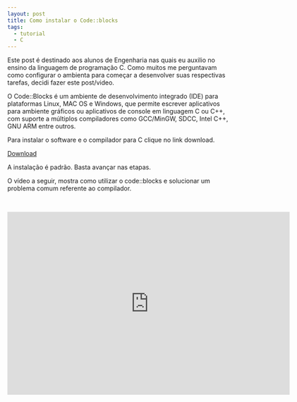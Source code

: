 ```yaml
---
layout: post
title: Como instalar o Code::blocks
tags:
  - tutorial
  - C
---
```

Este post é destinado aos alunos de Engenharia nas quais eu auxilio no ensino da linguagem de programação C. Como muitos me perguntavam como configurar o ambienta para começar a desenvolver suas respectivas tarefas, decidi fazer este post/video.

O Code::Blocks é um ambiente de desenvolvimento integrado (IDE) para plataformas Linux, MAC OS e Windows, que permite escrever aplicativos para ambiente gráficos ou aplicativos de console em linguagem C ou C++, com suporte a múltiplos compiladores como GCC/MinGW, SDCC, Intel C++, GNU ARM entre outros.

Para instalar o software e o compilador para C clique no link download.

<a href="http://sourceforge.net/projects/codeblocks/files/Binaries/13.12/Windows/codeblocks-13.12mingw-setup-TDM-GCC-481.exe" target="_blank">Download</a>

A instalação é padrão. Basta avançar nas etapas.

O vídeo a seguir, mostra como utilizar o code::blocks e solucionar um problema comum referente ao compilador.

&nbsp;

<iframe width="640" height="415" src="https://www.youtube.com/embed/pKDJu1fGezI" frameborder="0" allowfullscreen></iframe>